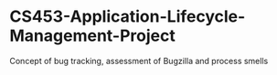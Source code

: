 # CS453-Application-Lifecycle-Management-Project
Concept of bug tracking, assessment of Bugzilla and process smells
